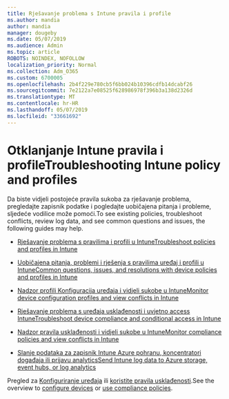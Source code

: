 ```yaml
---
title: Rješavanje problema s Intune pravila i profile
ms.author: mandia
author: mandia
manager: dougeby
ms.date: 05/07/2019
ms.audience: Admin
ms.topic: article
ROBOTS: NOINDEX, NOFOLLOW
localization_priority: Normal
ms.collection: Adm_O365
ms.custom: 6700005
ms.openlocfilehash: 2b4f229e780cb5f6bb024b10396cdfb14dcabf26
ms.sourcegitcommit: 7e2122a7e08525f628986978f396b3a138d2326d
ms.translationtype: MT
ms.contentlocale: hr-HR
ms.lasthandoff: 05/07/2019
ms.locfileid: "33661692"
---
```

# <a name="troubleshooting-intune-policy-and-profiles"></a><span data-ttu-id="e8d0c-102">Otklanjanje Intune pravila i profile</span><span class="sxs-lookup"><span data-stu-id="e8d0c-102">Troubleshooting Intune policy and profiles</span></span>

<span data-ttu-id="e8d0c-103">Da biste vidjeli postojeće pravila sukoba za rješavanje problema, pregledajte zapisnik podatke i pogledajte uobičajena pitanja i probleme, sljedeće vodilice može pomoći.</span><span class="sxs-lookup"><span data-stu-id="e8d0c-103">To see existing policies, troubleshoot conflicts, review log data, and see common questions and issues, the following guides may help.</span></span>

- [<span data-ttu-id="e8d0c-104">Rješavanje problema s pravilima i profili u Intune</span><span class="sxs-lookup"><span data-stu-id="e8d0c-104">Troubleshoot policies and profiles in Intune</span></span>](https://docs.microsoft.com/intune/troubleshoot-policies-in-microsoft-intune)

- [<span data-ttu-id="e8d0c-105">Uobičajena pitanja, problemi i rješenja s pravilima uređaj i profili u Intune</span><span class="sxs-lookup"><span data-stu-id="e8d0c-105">Common questions, issues, and resolutions with device policies and profiles in Intune</span></span>](https://docs.microsoft.com/intune/device-profile-troubleshoot)

- [<span data-ttu-id="e8d0c-106">Nadzor profili Konfiguracija uređaja i vidjeli sukobe u Intune</span><span class="sxs-lookup"><span data-stu-id="e8d0c-106">Monitor device configuration profiles and view conflicts in Intune</span></span>](https://docs.microsoft.com/intune/device-profile-monitor)

- [<span data-ttu-id="e8d0c-107">Rješavanje problema s uređaja usklađenosti i uvjetno access Intune</span><span class="sxs-lookup"><span data-stu-id="e8d0c-107">Troubleshoot device compliance and conditional access in Intune</span></span>](https://docs.microsoft.com/intune/troubleshoot-conditional-access)

- [<span data-ttu-id="e8d0c-108">Nadzor pravila usklađenosti i vidjeli sukobe u Intune</span><span class="sxs-lookup"><span data-stu-id="e8d0c-108">Monitor compliance policies and view conflicts in Intune</span></span>](https://docs.microsoft.com/intune/compliance-policy-monitor)

- [<span data-ttu-id="e8d0c-109">Slanje podataka za zapisnik Intune Azure pohranu, koncentratori događaja ili prijavu analytics</span><span class="sxs-lookup"><span data-stu-id="e8d0c-109">Send Intune log data to Azure storage, event hubs, or log analytics</span></span>](https://docs.microsoft.com/intune/review-logs-using-azure-monitor)

<span data-ttu-id="e8d0c-110">Pregled za [Konfiguriranje uređaja](https://docs.microsoft.com/intune/device-profiles) ili [koristite pravila usklađenosti](https://docs.microsoft.com/intune/device-compliance-get-started).</span><span class="sxs-lookup"><span data-stu-id="e8d0c-110">See the overview to [configure devices](https://docs.microsoft.com/intune/device-profiles) or [use compliance policies](https://docs.microsoft.com/intune/device-compliance-get-started).</span></span>
